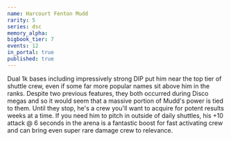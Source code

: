 ```yaml
---
name: Harcourt Fenton Mudd
rarity: 5
series: dsc
memory_alpha:
bigbook_tier: 7
events: 12
in_portal: true
published: true
---
```


Dual 1k bases including impressively strong DIP put him near the top tier of shuttle crew, even if some far more popular names sit above him in the ranks. Despite two previous features, they both occurred during Disco megas and so it would seem that a massive portion of Mudd's power is tied to them. Until they stop, he's a crew you'll want to acquire for potent results weeks at a time. If you need him to pitch in outside of daily shuttles, his +10 attack @ 6 seconds in the arena is a fantastic boost for fast activating crew and can bring even super rare damage crew to relevance.
